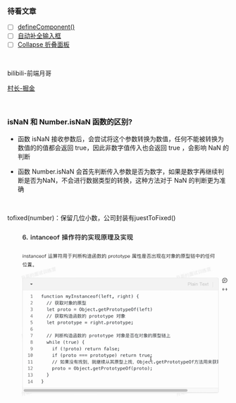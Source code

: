 ### 待看文章

- [ ] [defineComponent()](https://cn.vuejs.org/api/general.html#definecomponent)
- [ ] [自动补全输入框](https://element-plus.org/zh-CN/component/autocomplete.html#%E8%87%AA%E5%8A%A8%E8%A1%A5%E5%85%A8%E8%BE%93%E5%85%A5%E6%A1%86)
- [ ] [Collapse 折叠面板](https://element-plus.org/zh-CN/guide/transitions.html#collapse-%E6%8A%98%E5%8F%A0%E9%9D%A2%E6%9D%BF)

​	

bilibili-前端月哥

[村长-掘金](https://juejin.cn/user/3896324937234839/posts)

​	

### isNaN 和 Number.isNaN 函数的区别?

- 函数 isNaN 接收参数后，会尝试将这个参数转换为数值，任何不能被转换为数值的的值都会返回 true，因此非数字值传入也会返回 true ，会影响 NaN 的判断

- 函数 Number.isNaN 会首先判断传入参数是否为数字，如果是数字再继续判断是否为NaN，不会进行数据类型的转换，这种方法对于 NaN 的判断更为准确

​	

tofixed(number)：保留几位小数，公司封装有juestToFixed()

![image-20230918103838342](9月18日.assets/image-20230918103838342.png)